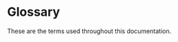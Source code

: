 # Glossary

These are the terms used throughout this documentation.

<!-- TODO: When rendering the specification, auto-link the glossary terms -->
